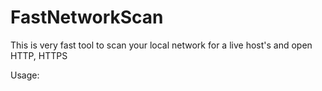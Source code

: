 # FastNetworkScan
This is very fast tool to scan your local network for a live host's and open HTTP, HTTPS

Usage:




